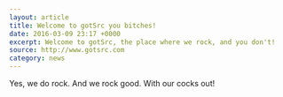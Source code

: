 ```yaml
---
layout: article
title: Welcome to gotSrc you bitches!
date: 2016-03-09 23:17 +0000
excerpt: Welcome to gotSrc, the place where we rock, and you don't!
source: http://www.gotsrc.com
category: news
---
```


Yes, we do rock. And we rock good. With our cocks out!
